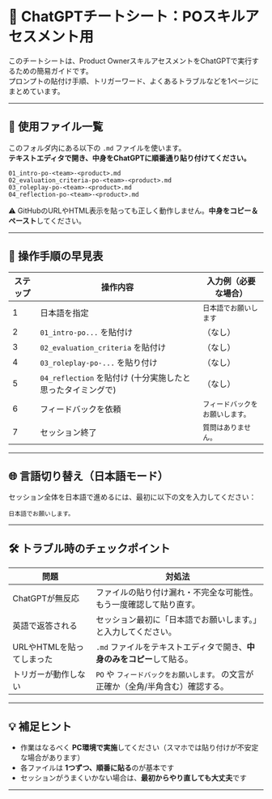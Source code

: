 


# 🧪 ChatGPTチートシート：POスキルアセスメント用

このチートシートは、Product OwnerスキルアセスメントをChatGPTで実行するための簡易ガイドです。  
プロンプトの貼付け手順、トリガーワード、よくあるトラブルなどを1ページにまとめています。

---

## 📂 使用ファイル一覧

このフォルダ内にある以下の `.md` ファイルを使います。  
**テキストエディタで開き、中身をChatGPTに順番通り貼り付けてください。**

```
01_intro-po-<team>-<product>.md  
02_evaluation_criteria-po-<team>-<product>.md  
03_roleplay-po-<team>-<product>.md  
04_reflection-po-<team>-<product>.md
```

⚠️ GitHubのURLやHTML表示を貼っても正しく動作しません。**中身をコピー＆ペースト**してください。

---

## 🚦 操作手順の早見表

| ステップ | 操作内容 | 入力例（必要な場合） |
|----------|----------|------------------------|
| 1 | 日本語を指定 | `日本語でお願いします` |
| 2 | `01_intro-po...` を貼付け | （なし） |
| 3 | `02_evaluation_criteria` を貼付け | （なし） |
| 4 | `03_roleplay-po-...` を貼り付け | （なし） |
| 5 | `04_reflection` を貼付け (十分実施したと思ったタイミングで) | （なし） |
| 6 | フィードバックを依頼 | `フィードバックをお願いします。` |
| 7 | セッション終了 | `質問はありません。` |

---

## 🌐 言語切り替え（日本語モード）

セッション全体を日本語で進めるには、最初に以下の文を入力してください：

```plaintext
日本語でお願いします。
```

---

## 🛠 トラブル時のチェックポイント

| 問題 | 対処法 |
|------|--------|
| ChatGPTが無反応 | ファイルの貼り付け漏れ・不完全な可能性。もう一度確認して貼り直す。 |
| 英語で返答される | セッション最初に「日本語でお願いします。」と入力してください。 |
| URLやHTMLを貼ってしまった | `.md` ファイルをテキストエディタで開き、**中身のみをコピー**して貼る。 |
| トリガーが動作しない | `PO` や `フィードバックをお願いします。` の文言が正確か（全角/半角含む）確認する。 |

---

## 💡 補足ヒント

- 作業はなるべく **PC環境で実施**してください（スマホでは貼り付けが不安定な場合があります）
- 各ファイルは **1つずつ、順番に貼る**のが基本です
- セッションがうまくいかない場合は、**最初からやり直しても大丈夫**です

---